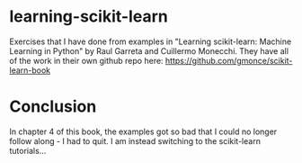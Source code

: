 # learning-scikit-learn
Exercises that I have done from examples in "Learning scikit-learn: Machine Learning in Python" by Raul Garreta and Cuillermo Monecchi. They have all of the work in their own github repo here: https://github.com/gmonce/scikit-learn-book

# Conclusion
In chapter 4 of this book, the examples got so bad that I could no longer follow along - I had to quit. I am instead switching to the scikit-learn tutorials... 
